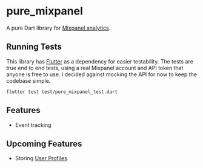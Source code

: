 # pure_mixpanel

A pure Dart library for [Mixpanel analytics](https://www.mixpanel.com). 

## Running Tests

This library has [Flutter](http://flutter.io) as a dependency for easier testability. The tests are true end to end tests, using a real Mixpanel account and API token that anyone is free to use. I decided against mocking the API for now to keep the codebase simple.

```
flutter test test/pure_mixpanel_test.dart
```

## Features

* Event tracking

## Upcoming Features

* Storing [User Profiles](https://mixpanel.com/help/reference/http)